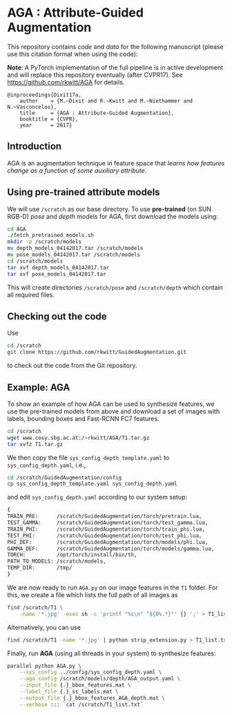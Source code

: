 # AGA : Attribute-Guided Augmentation

This repository contains *code* and *data* for the following manuscript
(please use this citation format when using the code):

**Note**: A PyTorch implementation of the full pipeline is in active 
development and will replace this repository eventually (after CVPR17). 
See https://github.com/rkwitt/AGA for details.

```
@inproceedings{Dixit17a,
    author    = {M.~Dixit and R.~Kwitt and M.~Niethammer and N.~Vasconcelos},
    title     = {AGA : Attribute-Guided Augmentation},
    booktitle = {CVPR},
    year      = 2017}
```

## Introduction

AGA is an augmentation technique in feature space that *learns how
features change as a function of some auxiliary attribute*.

## Using pre-trained attribute models

We will use `/scratch` as our base directory. 
To use **pre-trained** (on SUN RGB-D) *pose* and *depth* models for AGA, first
download the models using:

```bash
cd AGA
./fetch_pretrained_models.sh
mkdir -p /scratch/models
mv depth_models_04142017.tar /scratch/models
mv pose_models_04142017.tar /scratch/models
cd /scratch/models
tar xvf depth_models_04142017.tar
tar xvf pose_models_04142017.tar
```
This will create directories `/scratch/pose` and `/scratch/depth` which contain
all required files.

## Checking out the code

Use
```bash
cd /scratch
git clone https://github.com/rkwitt/GuidedAugmentation.git
```
to check out the code from the Git repository.

## Example: AGA

To show an example of how AGA can be used to synthesize features, we use the
pre-trained models from above and download a set of images with labels, bounding
boxes and Fast-RCNN FC7 features.

```bash
cd /scratch
wget www.cosy.sbg.ac.at:/~rkwitt/AGA/T1.tar.gz
tar xvfz T1.tar.gz
```

We then copy the file `sys_config_depth_template.yaml` to
`sys_config_depth.yaml`, i.e.,
```bash
cd /scratch/GuidedAugmentation/config
cp sys_config_depth_template.yaml sys_config_depth.yaml
```
and edit `sys_config_depth.yaml` according to our system setup:
```bash
{
TRAIN_PRE:      /scratch/GuidedAugmentation/torch/pretrain.lua,
TEST_GAMMA:     /scratch/GuidedAugmentation/torch/test_gamma.lua,
TRAIN_PHI:      /scratch/GuidedAugmentation/torch/train_phi.lua,
TEST_PHI:       /scratch/GuidedAugmentation/torch/test_phi.lua,
PHI_DEF:        /scratch/GuidedAugmentation/torch/models/phi.lua,
GAMMA_DEF:      /scratch/GuidedAugmentation/torch/models/gamma.lua,
TORCH:          /opt/torch/install/bin/th,
PATH_TO_MODELS: /scratch/models,
TEMP_DIR:       /tmp/
}
```
We are now ready to run `AGA.py` on our image features in the `T1` folder. For this, we
create a file which lists the full path of all images as
```bash
find /scratch/T1 \
    -name '*.jpg' -exec sh -c 'printf "%s\n" "${0%.*}"' {} ';' > T1_list.txt
```
Alternatively, you can use
```bash
find /scratch/T1 -name '*.jpg' | python strip_extension.py > T1_list.txt
```
Finally, run **AGA** (using all threads in your system) to synthesize
features:
```bash
parallel python AGA.py \
    --sys_config ../config/sys_config_depth.yaml \
    --aga_config /scratch/models/depth/AGA_output.yaml \
    --input_file {.}_bbox_features.mat \
    --label_file {.}_ss_labels.mat \
    --output_file {.}_bbox_features_AGA_depth.mat \
    --verbose ::: `cat /scratch/T1_list.txt`
```
